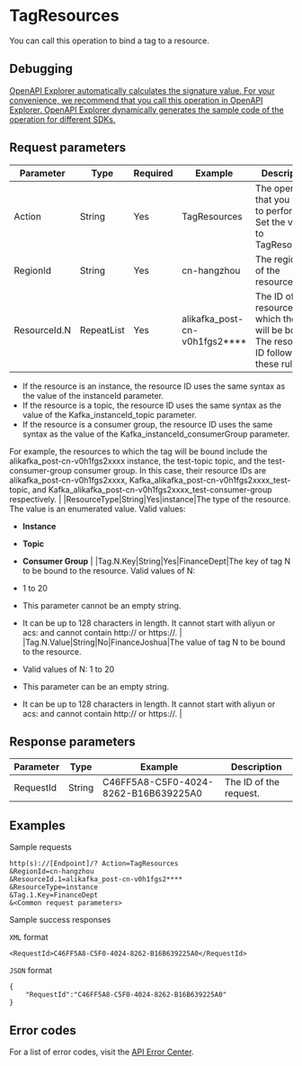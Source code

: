 # TagResources

You can call this operation to bind a tag to a resource.

## Debugging

[OpenAPI Explorer automatically calculates the signature value. For your convenience, we recommend that you call this operation in OpenAPI Explorer. OpenAPI Explorer dynamically generates the sample code of the operation for different SDKs.](https://api.aliyun.com/#product=alikafka&api=TagResources&type=RPC&version=2019-09-16)

## Request parameters

|Parameter|Type|Required|Example|Description|
|---------|----|--------|-------|-----------|
|Action|String|Yes|TagResources|The operation that you want to perform. Set the value to TagResources. |
|RegionId|String|Yes|cn-hangzhou|The region ID of the resource. |
|ResourceId.N|RepeatList|Yes|alikafka\_post-cn-v0h1fgs2\*\*\*\*|The ID of resource N to which the tag will be bound. The resource ID follows these rules:

 -   If the resource is an instance, the resource ID uses the same syntax as the value of the instanceId parameter.
-   If the resource is a topic, the resource ID uses the same syntax as the value of the Kafka\_instanceId\_topic parameter.
-   If the resource is a consumer group, the resource ID uses the same syntax as the value of the Kafka\_instanceId\_consumerGroup parameter.

 For example, the resources to which the tag will be bound include the alikafka\_post-cn-v0h1fgs2xxxx instance, the test-topic topic, and the test-consumer-group consumer group. In this case, their resource IDs are alikafka\_post-cn-v0h1fgs2xxxx, Kafka\_alikafka\_post-cn-v0h1fgs2xxxx\_test-topic, and Kafka\_alikafka\_post-cn-v0h1fgs2xxxx\_test-consumer-group respectively. |
|ResourceType|String|Yes|instance|The type of the resource. The value is an enumerated value. Valid values:

 -   **Instance**
-   **Topic**
-   **Consumer Group** |
|Tag.N.Key|String|Yes|FinanceDept|The key of tag N to be bound to the resource. Valid values of N:

 -   1 to 20
-   This parameter cannot be an empty string.
-   It can be up to 128 characters in length. It cannot start with aliyun or acs: and cannot contain http:// or https://. |
|Tag.N.Value|String|No|FinanceJoshua|The value of tag N to be bound to the resource.

 -   Valid values of N: 1 to 20
-   This parameter can be an empty string.
-   It can be up to 128 characters in length. It cannot start with aliyun or acs: and cannot contain http:// or https://. |

## Response parameters

|Parameter|Type|Example|Description|
|---------|----|-------|-----------|
|RequestId|String|C46FF5A8-C5F0-4024-8262-B16B639225A0|The ID of the request. |

## Examples

Sample requests

```
http(s)://[Endpoint]/? Action=TagResources
&RegionId=cn-hangzhou
&ResourceId.1=alikafka_post-cn-v0h1fgs2****
&ResourceType=instance
&Tag.1.Key=FinanceDept
&<Common request parameters>
```

Sample success responses

`XML` format

```
<RequestId>C46FF5A8-C5F0-4024-8262-B16B639225A0</RequestId>
```

`JSON` format

```
{
    "RequestId":"C46FF5A8-C5F0-4024-8262-B16B639225A0"
}
```

## Error codes

For a list of error codes, visit the [API Error Center](https://error-center.alibabacloud.com/status/product/alikafka).

